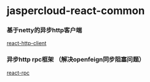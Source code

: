 # jaspercloud-react-common

### 基于netty的异步http客户端
[react-http-client](/react-common/README.md)

### 异步http rpc框架 （解决openfeign同步阻塞问题）
[react-rpc](/react-rpc/README.md)